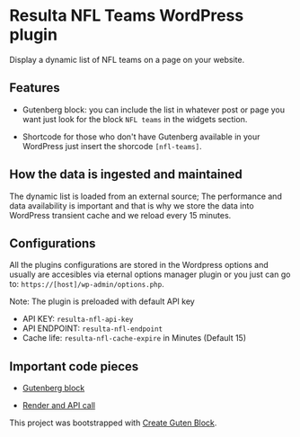 # Resulta NFL Teams WordPress plugin

Display a dynamic list of NFL teams on a page on your website.  

## Features

* Gutenberg block: you can include the list in whatever post or page you want just look for the block `NFL teams` in the widgets section.

* Shortcode for those who don't have Gutenberg available in your WordPress just insert the shorcode `[nfl-teams]`.

## How the data is ingested and maintained

The dynamic list is loaded from an external source;  The performance and data availability is important and that is why we store the data into WordPress transient cache and we reload every 15 minutes.  

## Configurations

All the plugins configurations are stored in the Wordpress options and usually are accesibles via eternal options manager plugin or you just can go to: `https://[host]/wp-admin/options.php`.  

Note: The plugin is preloaded with default API key  

* API KEY: `resulta-nfl-api-key`
* API ENDPOINT: `resulta-nfl-endpoint`
* Cache life: `resulta-nfl-cache-expire` in Minutes (Default 15)

## Important code pieces

* [Gutenberg block](https://github.com/CesarReyes/resulta-nfl-teams/blob/master/src/block/block.js)

* [Render and API call](https://github.com/CesarReyes/resulta-nfl-teams/blob/master/src/includes/nfl-block.php)

This project was bootstrapped with [Create Guten Block](https://github.com/ahmadawais/create-guten-block).
